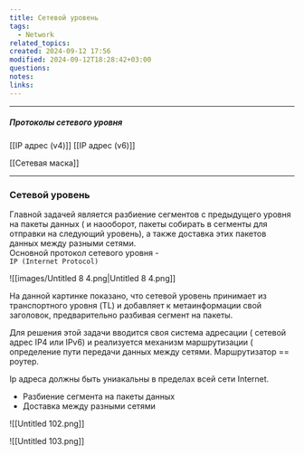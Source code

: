 ```yaml
---
title: Сетевой уровень
tags:
  - Network
related_topics: 
created: 2024-09-12 17:56
modified: 2024-09-12T18:28:42+03:00
questions: 
notes: 
links: 
---
```



----
##### Протоколы сетевого уровня
[[IP aдрес (v4)]]
[[IP aдрес (v6)]]

[[Сетевая маска]]

----

### Сетевой уровень

Главной задачей является разбиение сегментов с предыдущего уровня на пакеты данных ( и наооборот, пакеты собирать в сегменты для отправки на следующий уровень), а также доставка этих пакетов данных между разными сетями.  
Основной протокол сетевого уровня -  
`IP (Internet Protocol)`

![[images/Untitled 8 4.png|Untitled 8 4.png]]

На данной картинке показано, что сетевой уровень принимает из транспортного уровня (TL) и добавляет к метаинформации свой заголовок, предварительно разбивая сегмент на пакеты.

Для решения этой задачи вводится своя система адресации ( сетевой адрес IP4 или IPv6) и реализуется механизм маршрутизации ( определение пути передачи данных между сетями. Маршрутизатор == роутер.

Ip адреса должны быть униакальны в пределах всей сети Internet.


- Разбиение сегмента на пакеты данных
- Доставка между разными сетями

![[Untitled 102.png]]

![[Untitled 103.png]]
